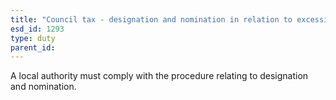 ```yaml
---
title: "Council tax - designation and nomination in relation to excessive council tax"
esd_id: 1293
type: duty
parent_id:  
---
```


A local authority must comply with the procedure relating to designation and nomination.


